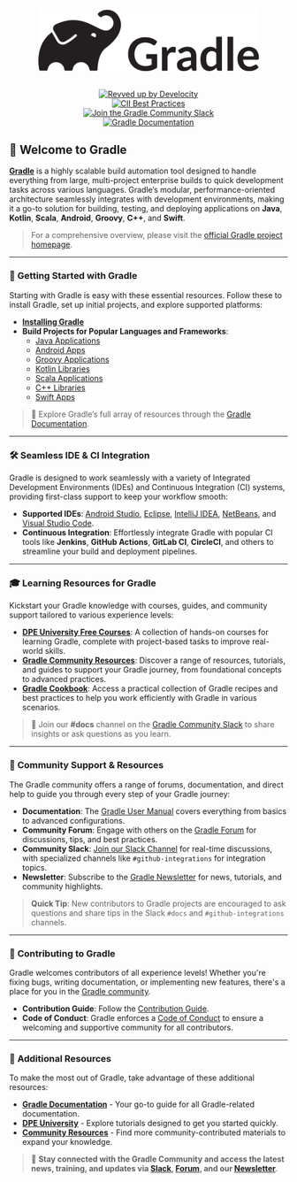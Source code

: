 <div align="center" style="margin-bottom: 30px;" >
  <picture>
    <source media="(prefers-color-scheme: dark)" srcset="images/gradle-sea-green-white-primary.png" width="500px">
    <img alt="Gradle Logo" src="images/gradle-black-primary.png" width="400px">
  </picture>
</div>

<div align="center" style="margin-top: 20px;">

[![Revved up by Develocity](https://img.shields.io/badge/Revved%20up%20by-Develocity-06A0CE?logo=Gradle&labelColor=02303A)](https://ge.gradle.org/scans) <br>
[![CII Best Practices](https://bestpractices.coreinfrastructure.org/projects/4898/badge)](https://bestpractices.coreinfrastructure.org/projects/4898) <br>
[![Join the Gradle Community Slack](https://img.shields.io/badge/Slack-Join%20the%20Community-brightgreen?style=flat&logo=slack)](https://gradle.org/slack-invite) <br>
[![Gradle Documentation](https://img.shields.io/badge/Docs-Gradle%20User%20Guide-blueviolet?style=flat&logo=read-the-docs)](https://docs.gradle.org/current/userguide/userguide.html) 

</div>



## 🐘 **Welcome to Gradle** 

**[Gradle](https://gradle.org/)** is a highly scalable build automation tool designed to handle everything from large, multi-project enterprise builds to quick development tasks across various languages. Gradle’s modular, performance-oriented architecture seamlessly integrates with development environments, making it a go-to solution for building, testing, and deploying applications on **Java**, **Kotlin**, **Scala**, **Android**, **Groovy**, **C++**, and **Swift**.

> For a comprehensive overview, please visit the [official Gradle project homepage](https://gradle.org).

---

### 🚀 **Getting Started with Gradle**

Starting with Gradle is easy with these essential resources. Follow these to install Gradle, set up initial projects, and explore supported platforms:

- **[Installing Gradle](https://docs.gradle.org/current/userguide/installation.html)**
- **Build Projects for Popular Languages and Frameworks**:
  - [Java Applications](https://docs.gradle.org/current/samples/sample_building_java_applications.html)
  - [Android Apps](https://developer.android.com/studio/build/index.html)
  - [Groovy Applications](https://docs.gradle.org/current/samples/sample_building_groovy_applications.html)
  - [Kotlin Libraries](https://docs.gradle.org/current/samples/sample_building_kotlin_libraries.html)
  - [Scala Applications](https://docs.gradle.org/current/samples/sample_building_scala_applications.html)
  - [C++ Libraries](https://docs.gradle.org/current/samples/sample_building_cpp_libraries.html)
  - [Swift Apps](https://docs.gradle.org/current/samples/sample_building_swift_applications.html)

> 📘 Explore Gradle’s full array of resources through the [Gradle Documentation](https://docs.gradle.org/).

---

### 🛠 **Seamless IDE & CI Integration**

Gradle is designed to work seamlessly with a variety of Integrated Development Environments (IDEs) and Continuous Integration (CI) systems, providing first-class support to keep your workflow smooth:

- **Supported IDEs**: [Android Studio](https://developer.android.com/studio/build/index.html), [Eclipse](https://www.vogella.com/tutorials/EclipseGradle/article.html), [IntelliJ IDEA](https://www.jetbrains.com/help/idea/gradle.html), [NetBeans](https://netbeans.apache.org), and [Visual Studio Code](https://code.visualstudio.com/docs/languages/java).
- **Continuous Integration**: Effortlessly integrate Gradle with popular CI tools like **Jenkins**, **GitHub Actions**, **GitLab CI**, **CircleCI**, and others to streamline your build and deployment pipelines.

---

### 🎓 **Learning Resources for Gradle**

Kickstart your Gradle knowledge with courses, guides, and community support tailored to various experience levels:

- **[DPE University Free Courses](https://dpeuniversity.gradle.com/app/catalog)**: A collection of hands-on courses for learning Gradle, complete with project-based tasks to improve real-world skills.
- **[Gradle Community Resources](https://community.gradle.org/resources/)**: Discover a range of resources, tutorials, and guides to support your Gradle journey, from foundational concepts to advanced practices.
- **[Gradle Cookbook](https://cookbook.gradle.org/preface/)**: Access a practical collection of Gradle recipes and best practices to help you work efficiently with Gradle in various scenarios.

> 💬 Join our **#docs** channel on the [Gradle Community Slack](https://gradle.org/slack-invite) to share insights or ask questions as you learn.

---

### 💬 **Community Support & Resources**

The Gradle community offers a range of forums, documentation, and direct help to guide you through every step of your Gradle journey:

- **Documentation**: The [Gradle User Manual](https://docs.gradle.org/current/userguide/userguide.html) covers everything from basics to advanced configurations.
- **Community Forum**: Engage with others on the [Gradle Forum](https://discuss.gradle.org/) for discussions, tips, and best practices.
- **Community Slack**: [Join our Slack Channel](https://gradle.org/slack-invite) for real-time discussions, with specialized channels like `#github-integrations` for integration topics.
- **Newsletter**: Subscribe to the [Gradle Newsletter](https://newsletter.gradle.org) for news, tutorials, and community highlights.

> **Quick Tip**: New contributors to Gradle projects are encouraged to ask questions and share tips in the Slack `#docs` and `#github-integrations` channels.

---

### 🌱 **Contributing to Gradle**

Gradle welcomes contributors of all experience levels! Whether you're fixing bugs, writing documentation, or implementing new features, there's a place for you in the [Gradle community](https://community.gradle.org/contributing/).

- **Contribution Guide**: Follow the [Contribution Guide](https://github.com/gradle/gradle/blob/master/CONTRIBUTING.md).
- **Code of Conduct**: Gradle enforces a [Code of Conduct](https://gradle.org/conduct/) to ensure a welcoming and supportive community for all contributors.

---

### 🔗 **Additional Resources**

To make the most out of Gradle, take advantage of these additional resources:

- **[Gradle Documentation](https://docs.gradle.org/)** - Your go-to guide for all Gradle-related documentation.
- **[DPE University](https://dpeuniversity.gradle.com/app/catalog)** - Explore tutorials designed to get you started quickly.
- **[Community Resources](https://gradle.org/resources/)** - Find more community-contributed materials to expand your knowledge.

> 🌟 **Stay connected with the Gradle Community and access the latest news, training, and updates via [Slack](https://gradle.org/slack-invite), [Forum](https://discuss.gradle.org/), and our [Newsletter](https://newsletter.gradle.org)**.
